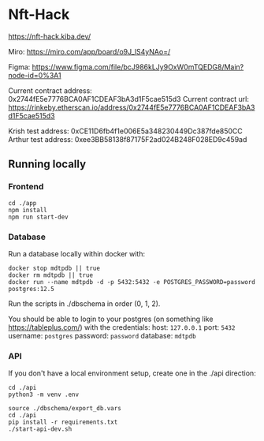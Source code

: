 # Nft-Hack

https://nft-hack.kiba.dev/

Miro: https://miro.com/app/board/o9J_lS4yNAo=/

Figma: https://www.figma.com/file/bcJ986kLJy9OxW0mTQEDG8/Main?node-id=0%3A1

Current contract address: 0x2744fE5e7776BCA0AF1CDEAF3bA3d1F5cae515d3
Current contract url: https://rinkeby.etherscan.io/address/0x2744fE5e7776BCA0AF1CDEAF3bA3d1F5cae515d3

Krish test address: 0xCE11D6fb4f1e006E5a348230449Dc387fde850CC
Arthur test address: 0xee3BB58138f87175F2ad024B248F028ED9c459ad

## Running locally

### Frontend

```
cd ./app
npm install
npm run start-dev
```

### Database

Run a database locally within docker with:
```
docker stop mdtpdb || true
docker rm mdtpdb || true
docker run --name mdtpdb -d -p 5432:5432 -e POSTGRES_PASSWORD=password postgres:12.5
```

Run the scripts in ./dbschema in order (0, 1, 2).

You should be able to login to your postgres (on something like https://tableplus.com/) with the credentials:
host: `127.0.0.1`
port: `5432`
username: `postgres`
password: `password`
database: `mdtpdb`

### API

If you don't have a local environment setup, create one in the ./api direction:
```
cd ./api
python3 -m venv .env
```

```
source ./dbschema/export_db.vars
cd ./api
pip install -r requirements.txt
./start-api-dev.sh
```

